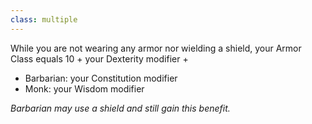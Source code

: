 ```yaml
---
class: multiple
---
```

While you are not wearing any armor nor wielding a shield, your Armor Class equals 10 + your Dexterity modifier + 

- Barbarian: your Constitution modifier
- Monk: your Wisdom modifier

*Barbarian may use a shield and still gain this benefit.*